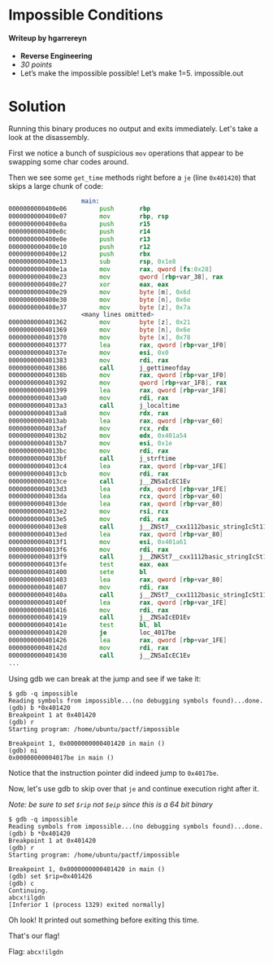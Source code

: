 # Impossible Conditions
#### Writeup by hgarrereyn
* **Reverse Engineering**
* *30 points*
* Let’s make the impossible possible! Let’s make 1=5. impossible.out

# Solution

Running this binary produces no output and exits immediately. Let's take a look at the disassembly.

First we notice a bunch of suspicious `mov` operations that appear to be swapping some char codes around.

Then we see some `get_time` methods right before a `je` (line `0x401420`) that skips a large chunk of code:

```asm
					main:
0000000000400e06         push       rbp                                         ; DATA XREF=_start+29
0000000000400e07         mov        rbp, rsp
0000000000400e0a         push       r15
0000000000400e0c         push       r14
0000000000400e0e         push       r13
0000000000400e10         push       r12
0000000000400e12         push       rbx
0000000000400e13         sub        rsp, 0x1e8
0000000000400e1a         mov        rax, qword [fs:0x28]
0000000000400e23         mov        qword [rbp+var_38], rax
0000000000400e27         xor        eax, eax
0000000000400e29         mov        byte [m], 0x6d
0000000000400e30         mov        byte [n], 0x6e
0000000000400e37         mov        byte [z], 0x7a
					<many lines omitted>
0000000000401362         mov        byte [z], 0x21
0000000000401369         mov        byte [n], 0x6e
0000000000401370         mov        byte [x], 0x78
0000000000401377         lea        rax, qword [rbp+var_1F0]
000000000040137e         mov        esi, 0x0                                    ; argument "tzp" for method j_gettimeofday
0000000000401383         mov        rdi, rax                                    ; argument "tp" for method j_gettimeofday
0000000000401386         call       j_gettimeofday
000000000040138b         mov        rax, qword [rbp+var_1F0]
0000000000401392         mov        qword [rbp+var_1F8], rax
0000000000401399         lea        rax, qword [rbp+var_1F8]
00000000004013a0         mov        rdi, rax                                    ; argument "clock" for method j_localtime
00000000004013a3         call       j_localtime
00000000004013a8         mov        rdx, rax
00000000004013ab         lea        rax, qword [rbp+var_60]
00000000004013af         mov        rcx, rdx                                    ; argument "timeptr" for method j_strftime
00000000004013b2         mov        edx, 0x401a54                               ; "%m-%d-%Y\\t%T.", argument "format" for method j_strftime
00000000004013b7         mov        esi, 0x1e                                   ; argument "maxsize" for method j_strftime
00000000004013bc         mov        rdi, rax                                    ; argument "s" for method j_strftime
00000000004013bf         call       j_strftime
00000000004013c4         lea        rax, qword [rbp+var_1FE]
00000000004013cb         mov        rdi, rax
00000000004013ce         call       j__ZNSaIcEC1Ev
00000000004013d3         lea        rdx, qword [rbp+var_1FE]
00000000004013da         lea        rcx, qword [rbp+var_60]
00000000004013de         lea        rax, qword [rbp+var_80]
00000000004013e2         mov        rsi, rcx
00000000004013e5         mov        rdi, rax
00000000004013e8         call       j__ZNSt7__cxx1112basic_stringIcSt11char_traitsIcESaIcEEC1EPKcRKS3_
00000000004013ed         lea        rax, qword [rbp+var_80]
00000000004013f1         mov        esi, 0x401a61
00000000004013f6         mov        rdi, rax
00000000004013f9         call       j__ZNKSt7__cxx1112basic_stringIcSt11char_traitsIcESaIcEE7compareEPKc
00000000004013fe         test       eax, eax
0000000000401400         sete       bl
0000000000401403         lea        rax, qword [rbp+var_80]
0000000000401407         mov        rdi, rax
000000000040140a         call       j__ZNSt7__cxx1112basic_stringIcSt11char_traitsIcESaIcEED1Ev
000000000040140f         lea        rax, qword [rbp+var_1FE]
0000000000401416         mov        rdi, rax
0000000000401419         call       j__ZNSaIcED1Ev
000000000040141e         test       bl, bl
0000000000401420         je         loc_4017be
0000000000401426         lea        rax, qword [rbp+var_1FE]
000000000040142d         mov        rdi, rax
0000000000401430         call       j__ZNSaIcEC1Ev
...
```

Using gdb we can break at the jump and see if we take it:

```
$ gdb -q impossible
Reading symbols from impossible...(no debugging symbols found)...done.
(gdb) b *0x401420
Breakpoint 1 at 0x401420
(gdb) r
Starting program: /home/ubuntu/pactf/impossible

Breakpoint 1, 0x0000000000401420 in main ()
(gdb) ni
0x00000000004017be in main ()
```

Notice that the instruction pointer did indeed jump to `0x4017be`.

Now, let's use gdb to skip over that `je` and continue execution right after it.

*Note: be sure to set `$rip` not `$eip` since this is a 64 bit binary*

```
$ gdb -q impossible
Reading symbols from impossible...(no debugging symbols found)...done.
(gdb) b *0x401420
Breakpoint 1 at 0x401420
(gdb) r
Starting program: /home/ubuntu/pactf/impossible

Breakpoint 1, 0x0000000000401420 in main ()
(gdb) set $rip=0x401426
(gdb) c
Continuing.
abcx!ilgdn
[Inferior 1 (process 1329) exited normally]
```

Oh look! It printed out something before exiting this time.

That's our flag!

Flag: `abcx!ilgdn`
